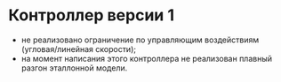 # Контроллер версии 1

* не реализовано ограничение по управляющим воздействиям (угловая/линейная скорости);
* на момент написания этого контроллера не реализован плавный разгон эталлонной модели.